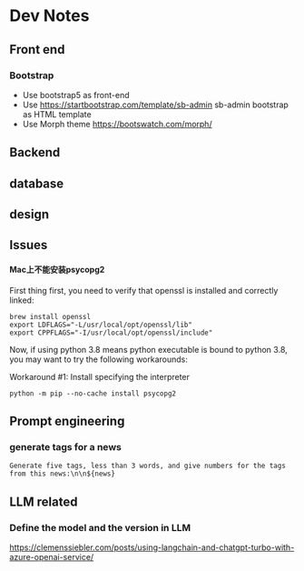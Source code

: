# Dev Notes

## Front end
### Bootstrap
- Use bootstrap5 as front-end
- Use https://startbootstrap.com/template/sb-admin sb-admin bootstrap as HTML template
- Use Morph theme https://bootswatch.com/morph/

## Backend

## database

## design

## Issues
#### Mac上不能安装psycopg2

First thing first, you need to verify that openssl is installed and correctly linked:
~~~
brew install openssl
export LDFLAGS="-L/usr/local/opt/openssl/lib"
export CPPFLAGS="-I/usr/local/opt/openssl/include"
~~~
Now, if using python 3.8 means python executable is bound to python 3.8, you may want to try the following workarounds:

Workaround #1: Install specifying the interpreter
~~~
python -m pip --no-cache install psycopg2
~~~

## Prompt engineering
### generate tags for a news
```
Generate five tags, less than 3 words, and give numbers for the tags from this news:\n\n${news}
```

## LLM related
### Define the model and the version in LLM
https://clemenssiebler.com/posts/using-langchain-and-chatgpt-turbo-with-azure-openai-service/